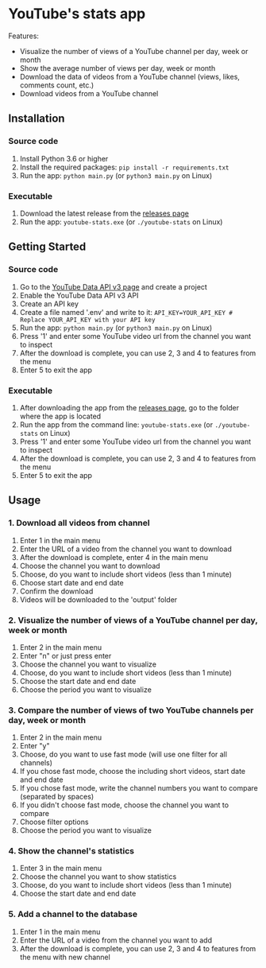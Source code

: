 # YouTube's stats app #

Features:

- Visualize the number of views of a YouTube channel per day, week or month
- Show the average number of views per day, week or month
- Download the data of videos from a YouTube channel (views, likes, comments count, etc.)
- Download videos from a YouTube channel

## Installation ##

### Source code ###

1. Install Python 3.6 or higher
2. Install the required packages: `pip install -r requirements.txt`
3. Run the app: `python main.py` (or `python3 main.py` on Linux)

### Executable ###

1. Download the latest release from the [releases page](https://github.com/STmihan/youtube-stats/releases)
2. Run the app: `youtube-stats.exe` (or `./youtube-stats` on Linux)

## Getting Started ##

### Source code ###
1. Go to the [YouTube Data API v3 page](https://console.developers.google.com/apis/api/youtube.googleapis.com/overview)
   and create a project
2. Enable the YouTube Data API v3 API
3. Create an API key
4. Create a file named '.env' and write to it: ```API_KEY=YOUR_API_KEY # Replace YOUR_API_KEY with your API key```
5. Run the app: `python main.py` (or `python3 main.py` on Linux)
6. Press '1' and enter some YouTube video url from the channel you want to inspect
7. After the download is complete, you can use 2, 3 and 4 to features from the menu
8. Enter 5 to exit the app

### Executable ###
1. After downloading the app from the [releases page](https://github.com/STmihan/youtube-stats/releases), go to the folder where the app is located
2. Run the app from the command line: `youtube-stats.exe` (or `./youtube-stats` on Linux)
3. Press '1' and enter some YouTube video url from the channel you want to inspect
4. After the download is complete, you can use 2, 3 and 4 to features from the menu
5. Enter 5 to exit the app

## Usage ##

### 1. Download all videos from channel ###

1. Enter 1 in the main menu
2. Enter the URL of a video from the channel you want to download
3. After the download is complete, enter 4 in the main menu
4. Choose the channel you want to download
5. Choose, do you want to include short videos (less than 1 minute)
6. Choose start date and end date
7. Confirm the download
8. Videos will be downloaded to the 'output' folder

### 2. Visualize the number of views of a YouTube channel per day, week or month ###

1. Enter 2 in the main menu
2. Enter "n" or just press enter
3. Choose the channel you want to visualize
4. Choose, do you want to include short videos (less than 1 minute)
5. Choose the start date and end date
6. Choose the period you want to visualize 

### 3. Compare the number of views of two YouTube channels per day, week or month ###

1. Enter 2 in the main menu
2. Enter "y"
3. Choose, do you want to use fast mode (will use one filter for all channels)
4. If you chose fast mode, choose the including short videos, start date and end date
5. If you chose fast mode, write the channel numbers you want to compare (separated by spaces)
6. If you didn't choose fast mode, choose the channel you want to compare
7. Choose filter options
8. Choose the period you want to visualize

### 4. Show the channel's statistics ###

1. Enter 3 in the main menu
2. Choose the channel you want to show statistics
3. Choose, do you want to include short videos (less than 1 minute)
4. Choose the start date and end date

### 5. Add a channel to the database ###

1. Enter 1 in the main menu
2. Enter the URL of a video from the channel you want to add
3. After the download is complete, you can use 2, 3 and 4 to features from the menu with new channel

